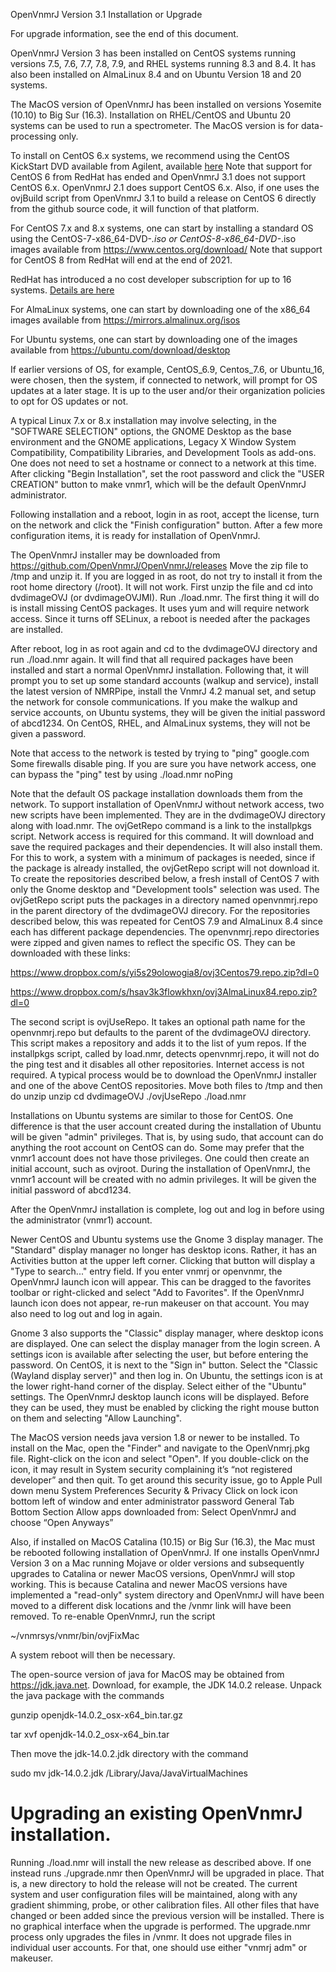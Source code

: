 
OpenVnmrJ Version 3.1 Installation or Upgrade

For upgrade information, see the end of this document.

OpenVnmrJ Version 3 has been installed on CentOS systems running
versions 7.5, 7.6, 7.7, 7.8, 7.9, and RHEL systems running 8.3 and 8.4.
It has also been installed on AlmaLinux 8.4 and on Ubuntu
Version 18 and 20 systems.

The MacOS version of OpenVnmrJ has been installed on versions Yosemite (10.10)
to Big Sur (16.3). Installation on RHEL/CentOS and Ubuntu 20 systems
can be used to run a spectrometer. The MacOS version is for data-processing only.

To install on CentOS 6.x systems, we recommend using the CentOS KickStart
DVD available from Agilent, available [here](https://drive.google.com/drive/folders/10-pQ-HquslWJfWBkoOj7cM0yHST5RFbU)
Note that support for CentOS 6 from RedHat has ended and OpenVnmrJ 3.1
does not support CentOS 6.x. OpenVnmrJ 2.1 does support CentOS 6.x.
Also, if one uses the ovjBuild script from OpenVnmrJ 3.1 to build a release
on CentOS 6 directly from the github source code, it will function of that platform.

For CentOS 7.x and 8.x systems, one can start by installing a standard
OS using the CentOS-7-x86_64-DVD-*.iso or CentOS-8-x86_64-DVD-*.iso images
available from https://www.centos.org/download/
Note that support for CentOS 8 from RedHat will end at the end of 2021.

RedHat has introduced a no cost developer subscription for up to 
16 systems. [Details are here](https://developers.redhat.com/blog/2021/02/10/how-to-activate-your-no-cost-red-hat-enterprise-linux-subscription/?sc_cid=7013a0000026TeTAAU)

For AlmaLinux systems, one can start by downloading one of the x86_64 images
available from https://mirrors.almalinux.org/isos

For Ubuntu systems, one can start by downloading one of the images available
from https://ubuntu.com/download/desktop

If earlier versions of OS, for example, CentOS_6.9, Centos_7.6, or
Ubuntu_16, were chosen, then the system, if connected to network, will
prompt for OS updates at a later stage.  It is up to the user and/or
their organization policies to opt for OS updates or not.

A typical Linux 7.x or 8.x installation may involve selecting, in the
"SOFTWARE SELECTION" options, the GNOME Desktop as the base environment
and the GNOME applications, Legacy X Window System Compatibility,
Compatibility Libraries, and Development Tools as add-ons. One does
not need to set a hostname or connect to a network at this time.
After clicking "Begin Installation", set the root password and click
the "USER CREATION" button to make vnmr1, which will be the default
OpenVnmrJ administrator.

Following installation and a reboot, login in as root, accept the license,
turn on the network and click the "Finish configuration" button. After a
few more configuration items, it is ready for installation of OpenVnmrJ.

The OpenVnmrJ installer may be downloaded from
  https://github.com/OpenVnmrJ/OpenVnmrJ/releases
Move the zip file to /tmp and unzip it.  If you are logged in
as root, do not try to install it from the root home directory (/root). It will
not work. First unzip the file and cd into dvdimageOVJ (or dvdimageOVJMI).
Run ./load.nmr.  The first thing it will do is install missing CentOS
packages. It uses yum and will require network access. Since it turns off
SELinux, a reboot is needed after the packages are installed.

After reboot, log in as root
again and cd to the dvdimageOVJ directory and run ./load.nmr again. It will
find that all required packages have been installed and start a normal
OpenVnmrJ installation. Following that, it will prompt you to set up
some standard accounts (walkup and service), install the latest version
of NMRPipe, install the VnmrJ 4.2 manual set, and setup the network for
console communications. If you make the walkup and service accounts, on
Ubuntu systems, they will be given the initial password of abcd1234.
On CentOS, RHEL, and AlmaLinux systems, they will not be given a password.

Note that access to the network is tested by trying to "ping" google.com 
Some firewalls disable ping. If you are sure you have network access,
one can bypass the "ping" test by using
   ./load.nmr noPing

Note that the default OS package installation downloads them from the
network.  To support installation of OpenVnmrJ without network access, two
new scripts have been implemented. They are in the dvdimageOVJ directory
along with load.nmr. The ovjGetRepo command is a link to the installpkgs
script. Network access is required for this command. It will download
and save the required packages and their dependencies. It will also
install them. For this to work, a system with a minimum of packages is
needed, since if the package is already installed, the ovjGetRepo script
will not download it.  To create the repositories described below, a fresh
install of CentOS 7 with only the Gnome desktop and "Development tools"
selection was used. The ovjGetRepo script puts the packages in a directory
named openvnmrj.repo in the parent directory of the dvdimageOVJ direcory.
For the repositories described below, this was repeated for CentOS 7.9
and AlmaLinux 8.4 since each has different package dependencies.  The
openvnmrj.repo directories were zipped and given names to reflect the
specific OS.  They can be downloaded with these links:

   https://www.dropbox.com/s/yi5s29olowogia8/ovj3Centos79.repo.zip?dl=0

   https://www.dropbox.com/s/hsav3k3flowkhxn/ovj3AlmaLinux84.repo.zip?dl=0

The second script is ovjUseRepo. It takes an optional path name for the
openvnmrj.repo but defaults to the parent of the dvdimageOVJ directory.
This script makes a repository and adds it to the list of yum repos.
If the installpkgs script, called by load.nmr, detects openvnmrj.repo,
it will not do the ping test and it disables all other repositories.
Internet access is not required. A typical process would be to download
the OpenVnmrJ installer and one of the above CentOS repositories. Move
both files to /tmp and then do
   unzip <OpenVnmrJ installer>
   unzip <OS package repository>
   cd dvdimageOVJ
   ./ovjUseRepo
   ./load.nmr

Installations on Ubuntu systems are similar to those for CentOS.
One difference is that the user account created during the installation
of Ubuntu will be given "admin" privileges. That is, by using sudo,
that account can do anything the root account on CentOS can do.
Some may prefer that the vnmr1 account does not have those privileges.
One could then create an initial account, such as ovjroot.  During the
installation of OpenVnmrJ, the vnmr1 account will be created with no
admin privileges. It will be given the initial password of abcd1234.

After the OpenVnmrJ installation is complete, log out and log in before using
the administrator (vnmr1) account.

Newer CentOS and Ubuntu systems use the Gnome 3 display manager.
The "Standard" display manager no longer has desktop icons. Rather, it has
an Activities button at the upper left corner. Clicking that button will
display a "Type to search..." entry field. If you enter vnmrj or openvnmr,
the OpenVnmrJ launch icon will appear. This can be dragged to the favorites
toolbar or right-clicked and select "Add to Favorites". If the OpenVnmrJ
launch icon does not appear, re-run makeuser on that account. You may also
need to log out and log in again.

Gnome 3 also supports the "Classic" display manager, where desktop icons
are displayed. One can select the display manager from the login screen.
A settings icon is available after selecting the user, but before entering
the password. On CentOS, it is next to the "Sign in" button. Select the
"Classic (Wayland display server)" and then log in. On Ubuntu, the settings
icon is at the lower right-hand corner of the display. Select either of
the "Ubuntu" settings. The OpenVnmrJ desktop launch icons will be displayed.
Before they can be used, they must be enabled by clicking the right mouse
button on them and selecting "Allow Launching".


The MacOS version needs java version 1.8 or newer to be installed.
To install on the Mac, open the "Finder" and navigate to the OpenVnmrj.pkg
file. Right-click on the icon and select "Open".
If you double-click on the icon, it may result in System security
complaining it’s “not registered developer” and then quit.
To get around this security issue, go to
  Apple Pull down menu
    System Preferences
    Security & Privacy 
    Click on lock icon bottom left of window and enter administrator password
        General Tab
        Bottom Section
        Allow apps downloaded from:
           Select OpenVnmrJ and choose “Open Anyways”

Also, if installed on MacOS Catalina (10.15) or Big Sur (16.3), the
Mac must be rebooted following installation of OpenVnmrJ. If one
installs OpenVnmrJ Version 3 on a Mac running Mojave or older versions and
subsequently upgrades to Catalina or newer MacOS versions, OpenVnmrJ
will stop working.  This is because Catalina and newer MacOS versions
have implemented a "read-only" system directory and OpenVnmrJ will have
been moved to a different disk locations and the /vnmr link will have
been removed. To re-enable OpenVnmrJ, run the script

  ~/vnmrsys/vnmr/bin/ovjFixMac

A system reboot will then be necessary.

The open-source version of java for MacOS may be obtained from https://jdk.java.net.
Download, for example, the JDK 14.0.2 release. Unpack the java package with the commands

  gunzip openjdk-14.0.2_osx-x64_bin.tar.gz

  tar xvf openjdk-14.0.2_osx-x64_bin.tar

Then move the jdk-14.0.2.jdk directory with the command

  sudo mv jdk-14.0.2.jdk /Library/Java/JavaVirtualMachines


Upgrading an existing OpenVnmrJ installation.
=============================================

Running
  ./load.nmr
will install the new release as described above. If one instead runs
  ./upgrade.nmr
then OpenVnmrJ will be upgraded in place. That is, a new directory to hold
the release will not be created. The current system and user configuration
files will be maintained, along with any gradient shimming, probe, or
other calibration files. All other files that have changed or been added
since the previous version will be installed. There is no graphical
interface when the upgrade is performed. The upgrade.nmr process only upgrades
the files in /vnmr. It does not upgrade files in individual user accounts.
For that, one should use either "vnmrj adm" or makeuser.

